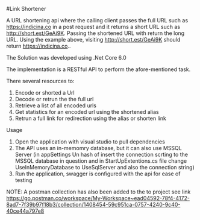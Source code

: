 ﻿#Link Shortener

A URL shortening api where the calling client passes the full URL such as https://indicina.co in a post request and it returns a short URL such as http://short.est/GeAi9K. Passing the shortened URL with return
the long URL. Using the example above, visiting http://short.est/GeAi9K should return  https://indicina.co..

The Solution was developed using .Net Core 6.0

The implementation is a RESTful API to perform the afore-mentioned task.

There several resources to:
1. Encode or shorted a Url
2. Decode or retrun the the full url
3. Retrieve a list of all encoded urls
4. Get statistics for an encoded url using the shortened alias
5. Retrun a full link for redirection using the alias or shorten link

Usage
1. Open the application with visual studio to pull dependencies
2. The API uses an in-memomry database, but it can also use MSSQL Server (in appSettings Un hash of insert the connection scrting to the MSSQL database in question and in StartUpExtentions.cs file change
	UseInMemoryDatabase to UseSqlServer and also the connection string)
3. Run the application, swagger is configured with the api for ease of testing


NOTE: A postman collection has also been added to the to project see link https://go.postman.co/workspace/My-Workspace~ead04592-78f4-4172-8ad7-7f39b97f18b3/collection/1408454-59c951ca-0757-4240-9c40-40ce44a797e8